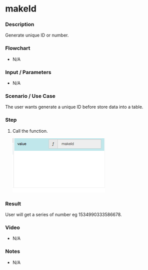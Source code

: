 # makeId

### Description

Generate unique ID or number.

### Flowchart

- N/A

### Input / Parameters

- N/A

### Scenario / Use Case

The user wants generate a unique ID before store data into a table.

### Step

1. Call the function.

    ![](makeId-step-1.png?raw=true)

### Result

User will get a series of number eg 1534990333586678.

### Video

- N/A
<!--[![Video](http://i.imgur.com/Ot5DWAW.png)](https://youtu.be/StTqXEQ2l-Y?t=35s)-->

### Notes
- N/A
